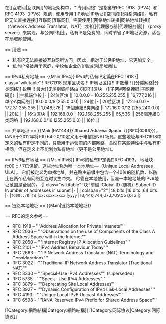
在[[互联网|互联网]]的地址架构中，'''专用网络'''是指遵守RFC 1918（IPV4）和RFC 4193（IPV6）规范，使用专用[[IP地址|IP地址]]空间的[[网络|网络]]。私有IP无法直接连接[[互联网|互联网]]，需要使用[[网络地址转换|网络地址转换]]（Network Address Translator，NAT）或者[[代理服务器|代理服务器]] （proxy server）来实现。与公网IP相比，私有IP是免费的，同时节省了IP地址资源，适合在局域网使用。

== 用途 ==
* 私有IP无法直接被互联网所访问，因此，相对于公网IP地址，它更加安全。
* 私有IP常被用于家庭，学校和企业的[[局域网|局域网]]。

== IPv4私有地址 ==
{{Main|IPv4}}
IPv4的私有IP定義在RFC 1918
{| class="wikitable"
! RFC1918 规定区块名 !! IP地址区段 !! IP數量!! [[分类网络|分类网络]] 说明 !! 最大[[无类别域间路由|CIDR]]区块 （[[子网#网络掩码|子网掩码]]）||主机端位长
|-
| 24位区块 || 10.0.0.0 – 10.255.255.255 || 16,777,216 || 单个A类网络 || 10.0.0.0/8 (255.0.0.0) || 24位
|-
| 20位区块 || 172.16.0.0 – 172.31.255.255 || 1,048,576 || 16個連續B类网络 || 172.16.0.0/12 (255.240.0.0) || 20位
|-
| 16位区块 || 192.168.0.0 – 192.168.255.255 || 65,536 || 256個連續C类网络 || 192.168.0.0/16 (255.255.0.0) || 16位
|}

== 共享地址 ==
{{Main|NAT444}}
Shared Address Space（{{RFC|6598}}），IANA于2012年将100.64.0.0/10定义用于电信级NAT场景。这些地址与RFC1918中定义的私有IP是不同的，只能用于运营商的内部网络，虽然在某些特性中与私有IP相同，但在定义上不能划为私有地址（更不是公用地址）。

== IPv6私有地址 ==
{{Main|IPv6}}
IPv6的私有IP定義在RFC 4193， 地址块fc00 :: / 7已保留。这些地址称为唯一本地地址—（Unique Local Addresses，ULA）。 它们被定义为单播地址，并在路由前缀中包含一个40位的随机数，以防止在两个私有网络互连时发生冲突。 尽管在本地使用，但唯一本地地址的IPv6地址范围是全局的。
{| class="wikitable"
!块
!前缀
!Global ID (随机)
!Subnet ID
!Number of addresses in subnet
|-
|
| colspan="2" |48 bits
|16 bits
|64 bits
|-
|<code>fd00::/8</code>
|<code>fd</code>
|<code>xx:xxxx:xxxx</code>
|<code>yyyy</code>
|18,446,744,073,709,551,616
|}

== 链路本地地址 ==
{{Main|链路本地地址}}

== RFC的定义参考==
* RFC 1918 – ''"Address Allocation for Private Internets"''
* RFC 2036 – ''"Observations on the use of Components of the Class A Address Space within the Internet"''
* RFC 2050 – ''"Internet Registry IP Allocation Guidelines"''
* RFC 2101 – ''"IPv4 Address Behaviour Today"''
* RFC 2663 – ''"IP Network Address Translator (NAT) Terminology and Considerations"''
* RFC 3022 – ''"Traditional IP Network Address Translator (Traditional NAT)"''
* RFC 3330 – ''"Special-Use IPv4 Addresses"'' (superseded)
* RFC 5735 – ''"Special-Use IPv4 Addresses"''
* RFC 3879 – ''"Deprecating Site Local Addresses"''
* RFC 3927 – ''"Dynamic Configuration of IPv4 Link-Local Addresses"''
* RFC 4193 – ''"Unique Local IPv6 Unicast Addresses"''
* RFC 6598  -  "''IANA-Reserved IPv4 Prefix for Shared Address Space"''

[[Category:網路結構|Category:網路結構]]
[[Category:网际协议|Category:网际协议]]